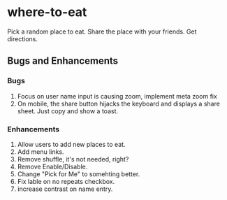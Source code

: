 # where-to-eat
Pick a random place to eat. Share the place with your friends. Get directions.

## Bugs and Enhancements

### Bugs
1. Focus on user name input is causing zoom, implement meta zoom fix
2. On mobile, the share button hijacks the keyboard and displays a share sheet. Just copy and show a toast.

### Enhancements
1. Allow users to add new places to eat.
2. Add menu links.
3. Remove shuffle, it's not needed, right?
4. Remove Enable/Disable.
5. Change "Pick for Me" to somehting better.
6. Fix lable on no repeats checkbox.
7. increase contrast on name entry.
